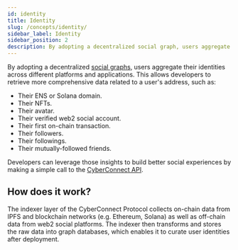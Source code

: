 ```yaml
---
id: identity
title: Identity
slug: /concepts/identity/
sidebar_label: Identity
sidebar_position: 2
description: By adopting a decentralized social graph, users aggregate their identities across different platforms and applications.
---
```


By adopting a decentralized [social graphs](/concepts/social-graph/), users aggregate their identities across different platforms and applications. This allows developers to retrieve more comprehensive data related to a user's address, such as:
<ul>
    <li>Their ENS or Solana domain.</li>
    <li>Their NFTs.</li>
    <li>Their avatar.</li>
    <li>Their verified web2 social account.</li>
    <li>Their first on-chain transaction.</li>
    <li>Their followers.</li>
    <li>Their followings.</li>
    <li>Their mutually-followed friends.</li>
</ul>

Developers can leverage those insights to build better social experiences by making a simple call to the [CyberConnect API](/cyberconnect-api/overview/).

## How does it work?

The indexer layer of the CyberConnect Protocol collects on-chain data from IPFS and blockchain networks (e.g. Ethereum, Solana) as well as off-chain data from web2 social platforms. The indexer then transforms and stores the raw data into graph databases, which enables it to curate user identities after deployment.
